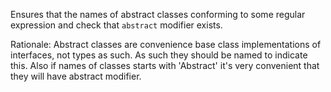Ensures that the names of abstract classes conforming to some regular
expression and check that `abstract` modifier exists.

Rationale: Abstract classes are convenience base class implementations
of interfaces, not types as such. As such they should be named to
indicate this. Also if names of classes starts with 'Abstract' it's very
convenient that they will have abstract modifier.
